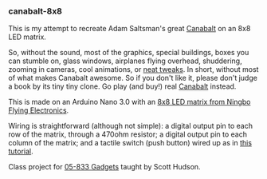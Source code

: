### canabalt-8x8

This is my attempt to recreate Adam Saltsman's great
[Canabalt](http://www.canabalt.com) on an 8x8 LED matrix.

So, without the sound, most of the graphics, special buildings, boxes you
can stumble on, glass windows, airplanes flying overhead, shuddering, zooming
in cameras, cool animations, or
[neat tweaks](http://blog.semisecretsoftware.com/tuning-canabalt). In short,
without most of what makes Canabalt awesome. So if you don't like it,
please don't judge a book by its tiny tiny clone. Go play (and buy!) real
[Canabalt](http://www.canabalt.com) instead.

This is made on an Arduino Nano 3.0 with an [8x8 LED matrix from Ningbo Flying
Electronics](http://www.led-display-manufacturers.com/pid125397/104766901.htm).

Wiring is straightforward (although not simple): a digital output pin to each
row of the matrix, through a 470ohm resistor; a digital output pin to each
column of the matrix; and a tactile switch (push button) wired up as in
[this tutorial](http://arduino.cc/en/tutorial/button).

Class project for [05-833 Gadgets](http://www.hcii.cmu.edu/courses/applied-gadgets-sensors-and-activity-recognition-hci)
taught by Scott Hudson.  
